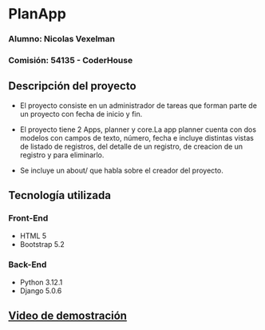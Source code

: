 # PlanApp
### Alumno: Nicolas Vexelman
### Comisión: 54135 - CoderHouse

## Descripción del proyecto
* El proyecto consiste en un administrador de tareas que forman parte de un proyecto con fecha de inicio y fin.

* El proyecto tiene 2 Apps, planner y core.La app planner cuenta con dos modelos con campos de texto, número, fecha e incluye distintas vistas de listado de registros, del detalle de un registro, de creacion de un registro y para eliminarlo.

* Se incluye un about/ que habla sobre el creador del proyecto.

## Tecnología utilizada
### Front-End
* HTML 5
* Bootstrap 5.2
### Back-End
* Python 3.12.1
* Django 5.0.6

## [Video de demostración](youtube.com)